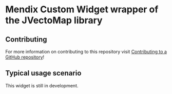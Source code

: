 # Mendix Custom Widget wrapper of the JVectoMap library

## Contributing

For more information on contributing to this repository visit [Contributing to a GitHub repository](https://world.mendix.com/display/howto50/Contributing+to+a+GitHub+repository)!

## Typical usage scenario

This widget is still in development.


